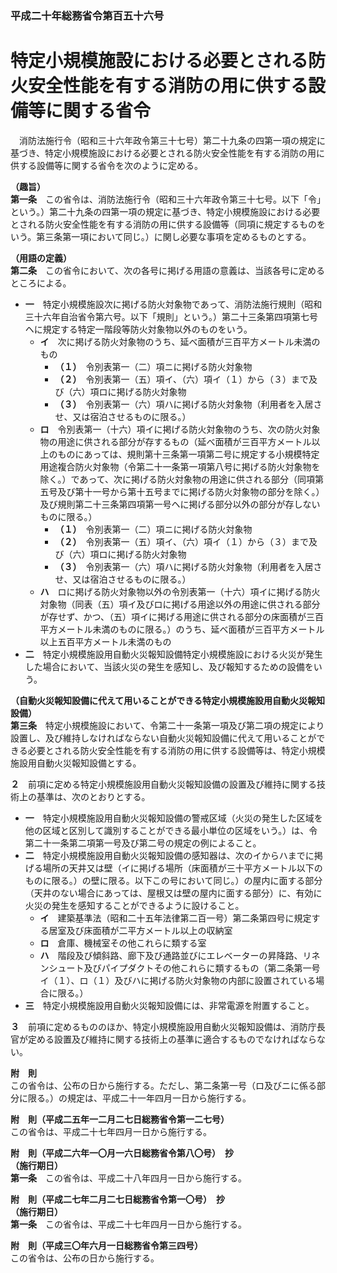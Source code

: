 ### 平成二十年総務省令第百五十六号  
# 特定小規模施設における必要とされる防火安全性能を有する消防の用に供する設備等に関する省令  
　消防法施行令（昭和三十六年政令第三十七号）第二十九条の四第一項の規定に基づき、特定小規模施設における必要とされる防火安全性能を有する消防の用に供する設備等に関する省令を次のように定める。  
  
**（趣旨）**  
**第一条**　この省令は、消防法施行令（昭和三十六年政令第三十七号。以下「令」という。）第二十九条の四第一項の規定に基づき、特定小規模施設における必要とされる防火安全性能を有する消防の用に供する設備等（同項に規定するものをいう。第三条第一項において同じ。）に関し必要な事項を定めるものとする。  
  
**（用語の定義）**  
**第二条**　この省令において、次の各号に掲げる用語の意義は、当該各号に定めるところによる。  
* **一**　特定小規模施設次に掲げる防火対象物であって、消防法施行規則（昭和三十六年自治省令第六号。以下「規則」という。）第二十三条第四項第七号ヘに規定する特定一階段等防火対象物以外のものをいう。  
	* **イ**　次に掲げる防火対象物のうち、延べ面積が三百平方メートル未満のもの  
		* **（１）**　令別表第一（二）項ニに掲げる防火対象物  
		* **（２）**　令別表第一（五）項イ、（六）項イ（１）から（３）まで及び（六）項ロに掲げる防火対象物  
		* **（３）**　令別表第一（六）項ハに掲げる防火対象物（利用者を入居させ、又は宿泊させるものに限る。）  
	* **ロ**　令別表第一（十六）項イに掲げる防火対象物のうち、次の防火対象物の用途に供される部分が存するもの（延べ面積が三百平方メートル以上のものにあっては、規則第十三条第一項第二号に規定する小規模特定用途複合防火対象物（令第二十一条第一項第八号に掲げる防火対象物を除く。）であって、次に掲げる防火対象物の用途に供される部分（同項第五号及び第十一号から第十五号までに掲げる防火対象物の部分を除く。）及び規則第二十三条第四項第一号ヘに掲げる部分以外の部分が存しないものに限る。）  
		* **（１）**　令別表第一（二）項ニに掲げる防火対象物  
		* **（２）**　令別表第一（五）項イ、（六）項イ（１）から（３）まで及び（六）項ロに掲げる防火対象物  
		* **（３）**　令別表第一（六）項ハに掲げる防火対象物（利用者を入居させ、又は宿泊させるものに限る。）  
	* **ハ**　ロに掲げる防火対象物以外の令別表第一（十六）項イに掲げる防火対象物（同表（五）項イ及びロに掲げる用途以外の用途に供される部分が存せず、かつ、（五）項イに掲げる用途に供される部分の床面積が三百平方メートル未満のものに限る。）のうち、延べ面積が三百平方メートル以上五百平方メートル未満のもの  
* **二**　特定小規模施設用自動火災報知設備特定小規模施設における火災が発生した場合において、当該火災の発生を感知し、及び報知するための設備をいう。  
  
**（自動火災報知設備に代えて用いることができる特定小規模施設用自動火災報知設備）**  
**第三条**　特定小規模施設において、令第二十一条第一項及び第二項の規定により設置し、及び維持しなければならない自動火災報知設備に代えて用いることができる必要とされる防火安全性能を有する消防の用に供する設備等は、特定小規模施設用自動火災報知設備とする。  
  
**２**　前項に定める特定小規模施設用自動火災報知設備の設置及び維持に関する技術上の基準は、次のとおりとする。  
* **一**　特定小規模施設用自動火災報知設備の警戒区域（火災の発生した区域を他の区域と区別して識別することができる最小単位の区域をいう。）は、令第二十一条第二項第一号及び第二号の規定の例によること。  
* **二**　特定小規模施設用自動火災報知設備の感知器は、次のイからハまでに掲げる場所の天井又は壁（イに掲げる場所（床面積が三十平方メートル以下のものに限る。）の壁に限る。以下この号において同じ。）の屋内に面する部分（天井のない場合にあっては、屋根又は壁の屋内に面する部分）に、有効に火災の発生を感知することができるように設けること。  
	* **イ**　建築基準法（昭和二十五年法律第二百一号）第二条第四号に規定する居室及び床面積が二平方メートル以上の収納室  
	* **ロ**　倉庫、機械室その他これらに類する室  
	* **ハ**　階段及び傾斜路、廊下及び通路並びにエレベーターの昇降路、リネンシュート及びパイプダクトその他これらに類するもの（第二条第一号イ（１）、ロ（１）及びハに掲げる防火対象物の内部に設置されている場合に限る。）  
* **三**　特定小規模施設用自動火災報知設備には、非常電源を附置すること。  
  
**３**　前項に定めるもののほか、特定小規模施設用自動火災報知設備は、消防庁長官が定める設置及び維持に関する技術上の基準に適合するものでなければならない。  
  
**附　則**  
この省令は、公布の日から施行する。ただし、第二条第一号（ロ及びニに係る部分に限る。）の規定は、平成二十一年四月一日から施行する。  
  
**附　則（平成二五年一二月二七日総務省令第一二七号）**  
この省令は、平成二十七年四月一日から施行する。  
  
**附　則（平成二六年一〇月一六日総務省令第八〇号）　抄**  
**（施行期日）**  
**第一条**　この省令は、平成二十八年四月一日から施行する。  
  
**附　則（平成二七年二月二七日総務省令第一〇号）　抄**  
**（施行期日）**  
**第一条**　この省令は、平成二十七年四月一日から施行する。  
  
**附　則（平成三〇年六月一日総務省令第三四号）**  
この省令は、公布の日から施行する。  
  
